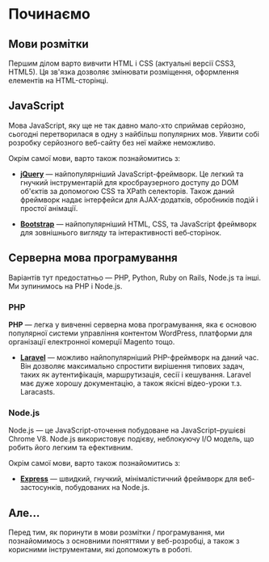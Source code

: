 # Починаємо

## Мови розмітки

Першим ділом варто вивчити HTML і CSS (актуальні версії CSS3, HTML5). Ця зв'язка дозволяє змінювати розміщення, оформлення елементів на HTML-сторінці.

## JavaScript

Мова JavaScript, яку ще не так давно мало-хто сприймав серйозно, сьогодні перетворилася в одну з найбільш популярних мов. Уявити собі розробку серйозного веб-сайту без неї майже неможливо.

Окрім самої мови, варто також познайомитись з:

* **[jQuery](https://jquery.com)** — найпопулярніший JavaScript-фреймворк. Це легкий та гнучкий інструментарій для кросбраузерного доступу до DOM об'єктів за допомогою CSS та XPath селекторів. Також даний фреймворк надає інтерфейси для AJAX-додатків, обробників подій і простої анімації.

* **[Bootstrap](http://getbootstrap.com)** — найпопулярніший HTML, CSS, та JavaScript фреймворк для зовнішнього вигляду та інтерактивності веб‑сторінок.

## Серверна мова програмування

Варіантів тут предостатньо — PHP, Python, Ruby on Rails, Node.js та інші. Ми зупинимось на PHP і Node.js.

### PHP

**PHP** — легка у вивченні серверна мова програмування, яка є основою  популярної системи управління контентом WordPress, платформи для організації електронної комерції Magento тощо.

* **[Laravel](https://laravel.com)** — можливо найпопулярніший PHP-фреймворк на даний час. Він дозволяє максимально спростити вирішення типових задач, таких як аутентифікація, маршрутизація, сесії і кешування. Laravel має дуже хорошу документацію, а також якісні відео-уроки т.з. Laracasts.



### Node.js

Node.js — це JavaScript-оточення побудоване на JavaScript–рушієві Chrome V8. Node.js використовує подієву, неблокуючу I/O модель, що робить його легким та ефективним.

Окрім самої мови, варто також познайомитись з:

* **[Express](http://expressjs.com/uk/)** — швидкий, гнучкий, мінімалістичний фреймворк для веб-застосунків, побудованих на Node.js.

## Але...

Перед тим, як поринути в мови розмітки / програмування, ми познайомимось з основними поняттями у веб-розробці, а також з корисними інструментами, які допоможуть в роботі.
